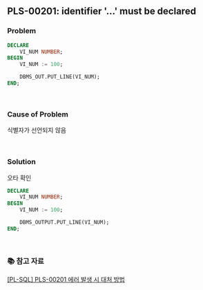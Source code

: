 ## PLS-00201: identifier '...' must be declared

### Problem
```SQL
DECLARE
	VI_NUM NUMBER;
BEGIN
	VI_NUM := 100;

	DBMS_OUT.PUT_LINE(VI_NUM);
END;
```

<br/>

### Cause of Problem
식별자가 선언되지 않음

<br/>

### Solution
오타 확인
```SQL
DECLARE
	VI_NUM NUMBER;
BEGIN
	VI_NUM := 100;

	DBMS_OUTPUT.PUT_LINE(VI_NUM);
END;
```

<br/>

### 📚 참고 자료
[[PL-SQL] PLS-00201 에러 발생 시 대처 방법](https://neocan.tistory.com/352)
